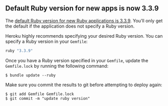 ## Default Ruby version for new apps is now 3.3.9

The [default Ruby version for new Ruby applications is 3.3.9](https://devcenter.heroku.com/articles/ruby-support#default-ruby-version-for-new-apps). You’ll only get the default if the application does not specify a Ruby version.

Heroku highly recommends specifying your desired Ruby version. You can specify a Ruby version in your `Gemfile`:

```ruby
ruby "3.3.9"
```

Once you have a Ruby version specified in your `Gemfile`, update the `Gemfile.lock` by running the following command:

```term
$ bundle update --ruby
```

Make sure you commit the results to git before attempting to deploy again:

```term
$ git add Gemfile Gemfile.lock
$ git commit -m "update ruby version"
```
